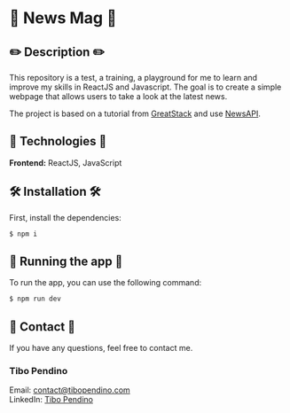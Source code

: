 # 🚨️ News Mag 🚨

## ✏️ Description ✏️

This repository is a test, a training, a playground for me to learn and improve my skills in ReactJS and Javascript. The goal is to create a simple webpage that allows users to take a look at the latest news.

The project is based on a tutorial from [GreatStack](https://www.youtube.com/watch?v=waCkrUIlSTo) and use [NewsAPI](https://newsapi.org/).

## 🧠 Technologies 🧠

**Frontend:** ReactJS, JavaScript</br>

## 🛠 Installation 🛠

First, install the dependencies:
```bash
$ npm i
```

## 🚀 Running the app 🚀

To run the app, you can use the following command:
```bash
$ npm run dev
```

## 🐸 Contact 🐸

If you have any questions, feel free to contact me.
### Tibo Pendino
Email: [contact@tibopendino.com](mailto:contact@tibopendino.com)</br>
LinkedIn: [Tibo Pendino](https://www.linkedin.com/in/tibo-pendino/)
